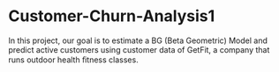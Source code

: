# Customer-Churn-Analysis1
In this project, our goal is to estimate a BG (Beta Geometric) Model and predict active customers using customer data of GetFit, a company that runs outdoor health ﬁtness classes.
